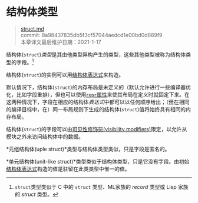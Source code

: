# 结构体类型

>[struct.md](https://github.com/rust-lang/reference/blob/master/src/types/struct.md)\
>commit: 8a98437835db5f3cf57044aedcd1e00bd0d889f9 \
>本章译文最后维护日期：2021-1-17

结构体(`struct`)*类型*是其由他类型异构产生的类型，这些其他类型被称为结构体类型的字段。[^structtype]

结构体(`struct`)的实例可以用[结构体表达式][struct expression]来构造。

默认情况下，结构体(`struct`)的内存布局是未定义的（默认允许进行一些编译器优化，比如字段重排），但也可以使用[`repr`属性][`repr` attribute]来使其布局在定义时就固定下来。在这两种情况下，字段在相应的结构体*表达式*中都可以以任何顺序给出；（但在相同的编译目标中，在）同一布局规则下生成的结构体(`struct`)值将始终具有相同的内存布局。

结构体(`struct`)的字段可以由[可见性修饰符(visibility modifiers)][visibility modifiers]限定，以允许从模块之外来访问结构体中的数据。

*元组结构体(uple struct)*类型与结构体类型类似，只是字段是匿名的。

*单元结构体(unit-like struct)*类型类似于结构体类型，只是它没有字段。由初始[结构体表达式][struct expression]构造的值是驻留在此类类型中惟一的值。

[^structtype]: `struct`类型类似于 C 中的 `struct` 类型、ML家族的 *record* 类型或 Lisp 家族的 *struct* 类型。

[`repr` attribute]: ../type-layout.md#representations
[struct expression]: ../expressions/struct-expr.md
[visibility modifiers]: ../visibility-and-privacy.md

<!-- 2020-11-12-->
<!-- checked -->
